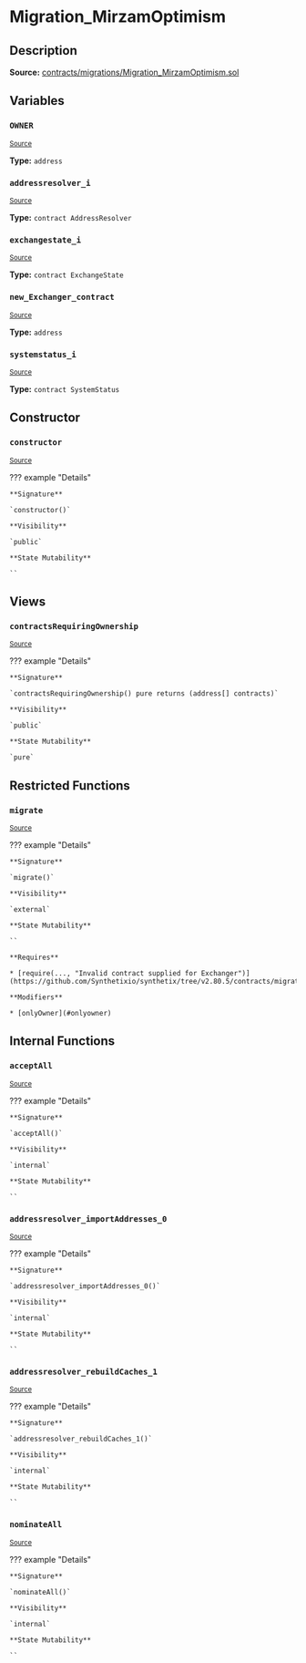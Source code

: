 # Migration_MirzamOptimism

## Description

**Source:** [contracts/migrations/Migration_MirzamOptimism.sol](https://github.com/Synthetixio/synthetix/tree/v2.80.5/contracts/migrations/Migration_MirzamOptimism.sol)

## Variables

### `OWNER`

<sub>[Source](https://github.com/Synthetixio/synthetix/tree/v2.80.5/contracts/migrations/Migration_MirzamOptimism.sol#L16)</sub>

**Type:** `address`

### `addressresolver_i`

<sub>[Source](https://github.com/Synthetixio/synthetix/tree/v2.80.5/contracts/migrations/Migration_MirzamOptimism.sol#L23)</sub>

**Type:** `contract AddressResolver`

### `exchangestate_i`

<sub>[Source](https://github.com/Synthetixio/synthetix/tree/v2.80.5/contracts/migrations/Migration_MirzamOptimism.sol#L25)</sub>

**Type:** `contract ExchangeState`

### `new_Exchanger_contract`

<sub>[Source](https://github.com/Synthetixio/synthetix/tree/v2.80.5/contracts/migrations/Migration_MirzamOptimism.sol#L34)</sub>

**Type:** `address`

### `systemstatus_i`

<sub>[Source](https://github.com/Synthetixio/synthetix/tree/v2.80.5/contracts/migrations/Migration_MirzamOptimism.sol#L27)</sub>

**Type:** `contract SystemStatus`

## Constructor

### `constructor`

<sub>[Source](https://github.com/Synthetixio/synthetix/tree/v2.80.5/contracts/migrations/Migration_MirzamOptimism.sol#L36)</sub>

??? example "Details"

    **Signature**

    `constructor()`

    **Visibility**

    `public`

    **State Mutability**

    ``

## Views

### `contractsRequiringOwnership`

<sub>[Source](https://github.com/Synthetixio/synthetix/tree/v2.80.5/contracts/migrations/Migration_MirzamOptimism.sol#L38)</sub>

??? example "Details"

    **Signature**

    `contractsRequiringOwnership() pure returns (address[] contracts)`

    **Visibility**

    `public`

    **State Mutability**

    `pure`

## Restricted Functions

### `migrate`

<sub>[Source](https://github.com/Synthetixio/synthetix/tree/v2.80.5/contracts/migrations/Migration_MirzamOptimism.sol#L45)</sub>

??? example "Details"

    **Signature**

    `migrate()`

    **Visibility**

    `external`

    **State Mutability**

    ``

    **Requires**

    * [require(..., "Invalid contract supplied for Exchanger")](https://github.com/Synthetixio/synthetix/tree/v2.80.5/contracts/migrations/Migration_MirzamOptimism.sol#L46)

    **Modifiers**

    * [onlyOwner](#onlyowner)

## Internal Functions

### `acceptAll`

<sub>[Source](https://github.com/Synthetixio/synthetix/tree/v2.80.5/contracts/migrations/Migration_MirzamOptimism.sol#L68)</sub>

??? example "Details"

    **Signature**

    `acceptAll()`

    **Visibility**

    `internal`

    **State Mutability**

    ``

### `addressresolver_importAddresses_0`

<sub>[Source](https://github.com/Synthetixio/synthetix/tree/v2.80.5/contracts/migrations/Migration_MirzamOptimism.sol#L82)</sub>

??? example "Details"

    **Signature**

    `addressresolver_importAddresses_0()`

    **Visibility**

    `internal`

    **State Mutability**

    ``

### `addressresolver_rebuildCaches_1`

<sub>[Source](https://github.com/Synthetixio/synthetix/tree/v2.80.5/contracts/migrations/Migration_MirzamOptimism.sol#L93)</sub>

??? example "Details"

    **Signature**

    `addressresolver_rebuildCaches_1()`

    **Visibility**

    `internal`

    **State Mutability**

    ``

### `nominateAll`

<sub>[Source](https://github.com/Synthetixio/synthetix/tree/v2.80.5/contracts/migrations/Migration_MirzamOptimism.sol#L75)</sub>

??? example "Details"

    **Signature**

    `nominateAll()`

    **Visibility**

    `internal`

    **State Mutability**

    ``
